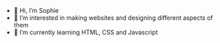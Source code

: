 - 👋 Hi, I’m Sophie
- 👀 I’m interested in making websites and designing different aspects of them
- 🌱 I’m currently learning HTML, CSS and Javascript

<!---
SophieMarie7/SophieMarie7 is a ✨ special ✨ repository because its `README.md` (this file) appears on your GitHub profile.
You can click the Preview link to take a look at your changes.
--->
